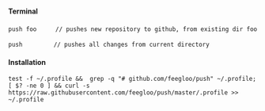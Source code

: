 #### Terminal

`push foo`&nbsp;&nbsp;&nbsp;&nbsp;&nbsp;&nbsp;`  // pushes new repository to github, from existing dir foo`

`push`&nbsp;&nbsp;&nbsp;&nbsp;&nbsp;&nbsp;&nbsp;&nbsp;&nbsp;&nbsp;&nbsp;&nbsp;&nbsp;&nbsp;&nbsp;&nbsp;`// pushes all changes from current directory`

#### Installation

`test -f ~/.profile &&  grep -q "# github.com/feegloo/push" ~/.profile; [ $? -ne 0 ] && curl -s https://raw.githubusercontent.com/feegloo/push/master/.profile >> ~/.profile`
